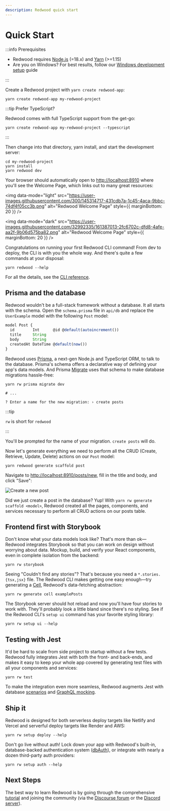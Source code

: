 ```yaml
---
description: Redwood quick start
---
```


# Quick Start

:::info Prerequisites

- Redwood requires [Node.js](https://nodejs.org/en/) (=18.x) and [Yarn](https://yarnpkg.com/) (>=1.15)
- Are you on Windows? For best results, follow our [Windows development setup](how-to/windows-development-setup.md) guide

:::

Create a Redwood project with `yarn create redwood-app`:

```
yarn create redwood-app my-redwood-project
```

:::tip Prefer TypeScript?

Redwood comes with full TypeScript support from the get-go:

```
yarn create redwood-app my-redwood-project --typescript
```

:::

Then change into that directory, yarn install, and start the development server:

```
cd my-redwood-project
yarn install
yarn redwood dev
```

Your browser should automatically open to [http://localhost:8910](http://localhost:8910) where you'll see the Welcome Page, which links out to many great resources:

<img data-mode="light" src="https://user-images.githubusercontent.com/300/145314717-431cdb7a-1c45-4aca-9bbc-74df4f05cc3b.png" alt="Redwood Welcome Page" style={{ marginBottom: 20 }} />

<img data-mode="dark" src="https://user-images.githubusercontent.com/32992335/161387013-2fc6702c-dfd8-4afe-aa2f-9b06d575ba82.png" alt="Redwood Welcome Page" style={{ marginBottom: 20 }} />

Congratulations on running your first Redwood CLI command!
From dev to deploy, the CLI is with you the whole way.
And there's quite a few commands at your disposal:
```
yarn redwood --help
```
For all the details, see the [CLI reference](cli-commands.md).

## Prisma and the database

Redwood wouldn't be a full-stack framework without a database. It all starts with the schema. Open the `schema.prisma` file in `api/db` and replace the `UserExample` model with the following `Post` model:

```js title="api/db/schema.prisma"
model Post {
  id        Int      @id @default(autoincrement())
  title     String
  body      String
  createdAt DateTime @default(now())
}
```

Redwood uses [Prisma](https://www.prisma.io/), a next-gen Node.js and TypeScript ORM, to talk to the database. Prisma's schema offers a declarative way of defining your app's data models. And Prisma [Migrate](https://www.prisma.io/migrate) uses that schema to make database migrations hassle-free:

```
yarn rw prisma migrate dev

# ...

? Enter a name for the new migration: › create posts
```

:::tip

`rw` is short for `redwood`

:::

You'll be prompted for the name of your migration. `create posts` will do.

Now let's generate everything we need to perform all the CRUD (Create, Retrieve, Update, Delete) actions on our `Post` model:

```
yarn redwood generate scaffold post
```

Navigate to [http://localhost:8910/posts/new](http://localhost:8910/posts/new), fill in the title and body, and click "Save":

<img src="https://user-images.githubusercontent.com/300/73028004-72262c00-3de9-11ea-8924-66d1cc1fceb6.png" alt="Create a new post" />

Did we just create a post in the database? Yup! With `yarn rw generate scaffold <model>`, Redwood created all the pages, components, and services necessary to perform all CRUD actions on our posts table.

## Frontend first with Storybook

Don't know what your data models look like?
That's more than ok—Redwood integrates Storybook so that you can work on design without worrying about data.
Mockup, build, and verify your React components, even in complete isolation from the backend:

```
yarn rw storybook
```

Seeing "Couldn't find any stories"?
That's because you need a `*.stories.{tsx,jsx}` file.
The Redwood CLI makes getting one easy enough—try generating a [Cell](./cells), Redwood's data-fetching abstraction:

```
yarn rw generate cell examplePosts
```

The Storybook server should hot reload and now you'll have four stories to work with.
They'll probably look a little bland since there's no styling.
See if the Redwood CLI's `setup ui` command has your favorite styling library:

```
yarn rw setup ui --help
```

## Testing with Jest

It'd be hard to scale from side project to startup without a few tests.
Redwood fully integrates Jest with both the front- and back-ends, and makes it easy to keep your whole app covered by generating test files with all your components and services:

```
yarn rw test
```

To make the integration even more seamless, Redwood augments Jest with database [scenarios](testing.md#scenarios)  and [GraphQL mocking](testing.md#mocking-graphql-calls).

## Ship it

Redwood is designed for both serverless deploy targets like Netlify and Vercel and serverful deploy targets like Render and AWS:

```
yarn rw setup deploy --help
```

Don't go live without auth!
Lock down your app with Redwood's built-in, database-backed authentication system ([dbAuth](authentication.md#self-hosted-auth-installation-and-setup)), or integrate with nearly a dozen third-party auth providers:

```
yarn rw setup auth --help
```

## Next Steps

The best way to learn Redwood is by going through the comprehensive [tutorial](tutorial/foreword.md) and joining the community (via the [Discourse forum](https://community.redwoodjs.com) or the [Discord server](https://discord.gg/redwoodjs)).
